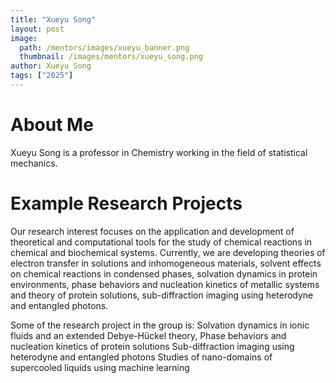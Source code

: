 ```yaml
---
title: "Xueyu Song"
layout: post
image:
  path: /mentors/images/xueyu_banner.png
  thumbnail: /images/mentors/xueyu_song.png
author: Xueyu Song
tags: ["2025"]
---
```


# About Me

Xueyu Song is a professor in Chemistry working in the field of statistical
mechanics.

<!-- # Why I Like My Research

# Success in My Group -->

# Example Research Projects

Our research interest focuses on the application and development of theoretical
and computational tools for the study of chemical reactions in chemical and
biochemical systems. Currently, we are developing theories of electron transfer
in solutions and inhomogeneous materials, solvent effects on chemical reactions
in condensed phases, solvation dynamics in protein environments, phase behaviors
and nucleation kinetics of metallic systems and theory of protein solutions,
sub-diffraction imaging using heterodyne and entangled photons.

Some of the research project in the group is:
Solvation dynamics in ionic fluids and an extended Debye-Hückel theory,
Phase behaviors and nucleation kinetics of protein solutions
Sub-diffraction imaging using heterodyne and entangled photons
Studies of nano-domains of supercooled liquids using machine learning
